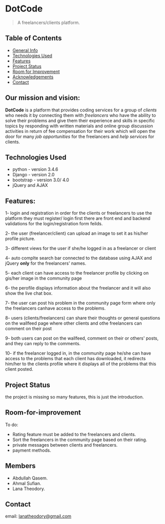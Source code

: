 # DotCode
> A freelancers/clients platform.

## Table of Contents
* [General Info](#our-mission)
* [Technologies Used](#technologies-used)
* [Features](#features)
* [Project Status](#project-status)
* [Room for Improvement](#room-for-improvement)
* [Acknowledgements](#members)
* [Contact](#contact)



## Our mission and vision:
**DotCode** is a platform that provides coding services for a group of *clients* who needs it by connecting them with *freelancers* who have the ability to solve their problems
and give them their experience and skills in specific topics by responding with written materials and online group discussion activities in return of fee compensation
for their work which will open the door for many *job opportunities* for the freelancers and *help services* for clients.


## Technologies Used
- python - version 3.4.6
- Django - version 2.0
- bootstrap - version 3.0/ 4.0
- jQuery and AJAX


## Features:

1- login and registration
in order for the clients or freelancers to use the platform they must register/ login first
there are front end and backend validations for the login/registration form feilds.

2- the user (freelancer/client) can upload an image to set it as his/her profile picture.

3- different views for the user if she/he logged in as a freelancer or client

4- auto complte search bar connected to the database using AJAX and jQuery **only** for the freelancers' names.

5- each client can have access to the freelancer profile by clicking on gis/her image in the community page

6- the perofile displays information about the freelancer and it will also show the live chat box.

7- the user can post his problem in the community page form where only the freelancers canhave access to the problems.

8- users (clients/freelancers) can share their thoughts or general questions on the wallfeed page where other clients and othe freelancers can comment on their post

9- both users can post on the wallfeed, comment on their or others' posts, and they can reply to the comments.

10- if the freelancer logged in, in the community page he/she can have access to the problems that each client has downloaded, 
it redirects him/her to the clients profile where it displays all of the problems that this client posted.


## Project Status
the project is missing so many features, this is just the introduction.

## Room-for-improvement
To do:
- Rating feature must be added to the freelancers and clients.
- Sort the freelancers in the community page based on their rating.
- private messages between clients and freelancers.
- payment methods.


## Members
- Abdullah Qasem.
- Ahmal Sufian.
- Lana Theodory.


## Contact
email: lanatheodory@gmail.com




